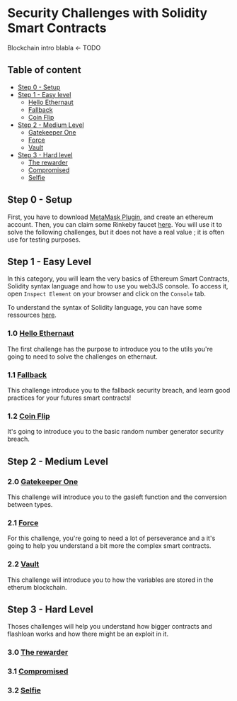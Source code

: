 # Security Challenges with Solidity Smart Contracts

Blockchain intro blabla <- TODO

## Table of content
* [Step 0 - Setup]()
* [Step 1 - Easy level]()
    * [Hello Ethernaut]()
    * [Fallback]()
    * [Coin Flip]()
* [Step 2 - Medium Level]()
    * [Gatekeeper One]()
    * [Force]()
    * [Vault]()
* [Step 3 - Hard level]()
    * [The rewarder]()
    * [Compromised]()
    * [Selfie]()

## Step 0 - Setup

First, you have to download [MetaMask Plugin](https://metamask.io/download.html), and create an ethereum account.
Then, you can claim some Rinkeby faucet [here](https://www.rinkeby.io/#faucet).
You will use it to solve the following challenges, but it does not have a real value ; it is often use for testing purposes.

## Step 1 - Easy Level

In this category, you will learn the very basics of Ethereum Smart Contracts, Solidity syntax language and how to use you web3JS
console. To access it, open `Inspect Element` on your browser and click on the `Console` tab.

To understand the syntax of Solidity language, you can have some ressources [here](https://www.tutorialspoint.com/solidity/solidity_basic_syntax.htm).

### 1.0 [Hello Ethernaut](https://ethernaut.openzeppelin.com/level/0x4E73b858fD5D7A5fc1c3455061dE52a53F35d966)

The first challenge has the purpose to introduce you to the utils you're going to need to solve the challenges on ethernaut.

### 1.1 [Fallback](https://ropsten.ethernaut.openzeppelin.com/level/0xe2F72aa61fD6322C6c4d22227a594391E051F990)

This challenge introduce you to the fallback security breach, and learn good practices for your futures smart contracts!

### 1.2 [Coin Flip](https://ethernaut.openzeppelin.com/level/0x4dF32584890A0026e56f7535d0f2C6486753624f)

It's going to introduce you to the basic random number generator security breach.

## Step 2 - Medium Level

### 2.0 [Gatekeeper One](https://ethernaut.openzeppelin.com/level/0x9b261b23cE149422DE75907C6ac0C30cEc4e652A)

This challenge will introduce you to the gasleft function and the conversion between types.

### 2.1 [Force](https://ethernaut.openzeppelin.com/level/0x22699e6AdD7159C3C385bf4d7e1C647ddB3a99ea)

For this challenge, you're going to need a lot of perseverance and a it's going to help you understand a bit more the complex smart contracts.

### 2.2 [Vault](https://ethernaut.openzeppelin.com/level/0xf94b476063B6379A3c8b6C836efB8B3e10eDe188)

This challenge will introduce you to how the variables are stored in the etherum blockchain.

## Step 3 - Hard Level

Thoses challenges will help you understand how bigger contracts and flashloan works and how there might be an exploit in it.

### 3.0 [The rewarder](https://www.damnvulnerabledefi.xyz/challenges/5.html)

### 3.1 [Compromised](https://www.damnvulnerabledefi.xyz/challenges/6.html)

### 3.2 [Selfie](https://www.damnvulnerabledefi.xyz/challenges/7.html)
